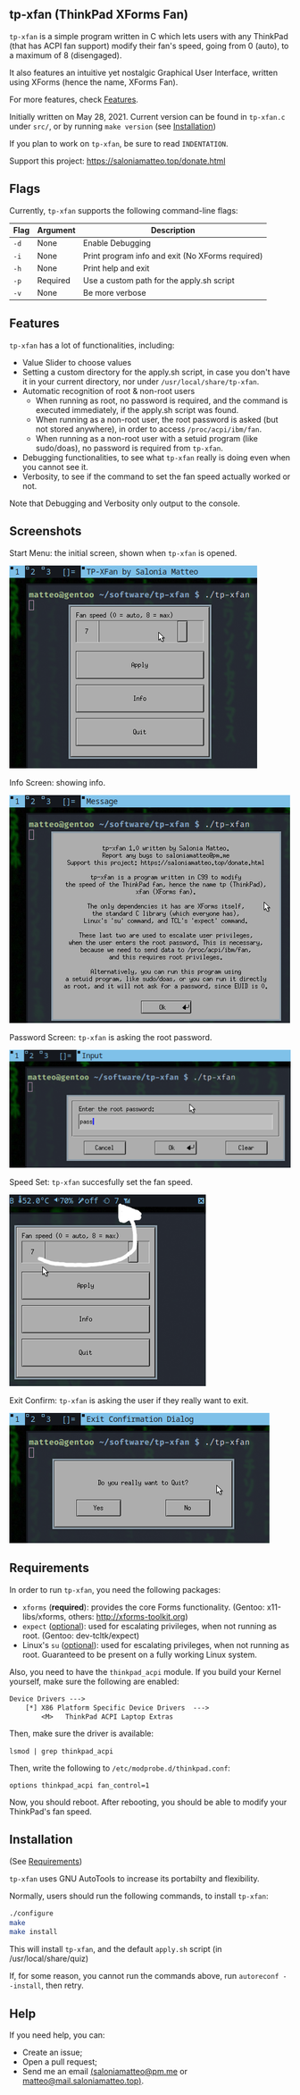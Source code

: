 ## tp-xfan (ThinkPad XForms Fan)

`tp-xfan` is a simple program written in C which lets users with
any ThinkPad (that has ACPI fan support) modify their fan's speed,
going from 0 (auto), to a maximum of 8 (disengaged).

It also features an intuitive yet nostalgic Graphical User Interface,
written using XForms (hence the name, XForms Fan).

For more features, check [Features](#Features).

Initially written on May 28, 2021.
Current version can be found in `tp-xfan.c` under `src/`,
or by running `make version` (see [Installation](#Installation))

If you plan to work on `tp-xfan`, be sure to read `INDENTATION`.

Support this project: https://saloniamatteo.top/donate.html

## Flags
Currently, `tp-xfan` supports the following command-line flags:

| Flag | Argument | Description                                      |
|------|----------|--------------------------------------------------|
| `-d` | None     | Enable Debugging                                 |
| `-i` | None     | Print program info and exit (No XForms required) |
| `-h` | None     | Print help and exit                              |
| `-p` | Required | Use a custom path for the apply.sh script        |
| `-v` | None     | Be more verbose                                  |

## Features
`tp-xfan` has a lot of functionalities, including:

+ Value Slider to choose values
+ Setting a custom directory for the apply.sh script,
in case you don't have it in your current directory,
nor under `/usr/local/share/tp-xfan`.
+ Automatic recognition of root & non-root users
	- When running as root, no password is required,
	and the command is executed immediately, if the
	apply.sh script was found.
	- When running as a non-root user, the root
	password is asked (but not stored anywhere),
	in order to access `/proc/acpi/ibm/fan`.
	- When running as a non-root user with
	a setuid program (like sudo/doas), no
	password is required from `tp-xfan`.
+ Debugging functionalities, to see what `tp-xfan` really is doing
even when you cannot see it.
+ Verbosity, to see if the command to set the fan speed
actually worked or not.

Note that Debugging and Verbosity only output to the console.

## Screenshots
Start Menu: the initial screen, shown when `tp-xfan` is opened.

![Start Menu](https://raw.githubusercontent.com/saloniamatteo/tp-xfan/master/pics/1-init-scr.png)

Info Screen: showing info.

![Info Screen](https://raw.githubusercontent.com/saloniamatteo/tp-xfan/master/pics/2-info-scr.png)

Password Screen: `tp-xfan` is asking the root password.

![Password Screen](https://raw.githubusercontent.com/saloniamatteo/tp-xfan/master/pics/3-pass-scr.png)

Speed Set: `tp-xfan` succesfully set the fan speed.

![Speed Set](https://raw.githubusercontent.com/saloniamatteo/tp-xfan/master/pics/4-speed-set.png)

Exit Confirm: `tp-xfan` is asking the user if they really want to exit.

![Exit Confirm](https://raw.githubusercontent.com/saloniamatteo/tp-xfan/master/pics/5-exit-confirm.png)

## Requirements
In order to run `tp-xfan`, you need the following packages:

+ `xforms` (**required**): provides the core Forms functionality.
(Gentoo: x11-libs/xforms, others: http://xforms-toolkit.org)
+ `expect` (<u>optional</u>): used for escalating privileges,
when not running as root. (Gentoo: dev-tcltk/expect)
+ Linux's `su` (<u>optional</u>): used for escalating privileges,
when not running as root. Guaranteed to be present on a
fully working Linux system.

Also, you need to have the `thinkpad_acpi` module.
If you build your Kernel yourself, make sure the following are enabled:

```
Device Drivers --->
	[*] X86 Platform Specific Device Drivers  --->  
		<M>   ThinkPad ACPI Laptop Extras          
```

Then, make sure the driver is available:

`lsmod | grep thinkpad_acpi`

Then, write the following to `/etc/modprobe.d/thinkpad.conf`:

```
options thinkpad_acpi fan_control=1
```

Now, you should reboot. After rebooting, you should be able to
modify your ThinkPad's fan speed.

## Installation
(See [Requirements](#Requirements))

`tp-xfan` uses GNU AutoTools to increase its portabilty and flexibility.

Normally, users should run the following commands, to install `tp-xfan`:

```bash
./configure
make
make install
```

This will install `tp-xfan`, and the default `apply.sh` script (in /usr/local/share/quiz)

If, for some reason, you cannot run the commands above, run `autoreconf --install`, then retry.

## Help
If you need help, you can:
- Create an issue;
- Open a pull request;
- Send me an email [(saloniamatteo@pm.me](mailto:saloniamatteo@pm.me) or [matteo@mail.saloniamatteo.top)](mailto:matteo@mail.saloniamatteo.top).
